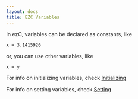 ```yaml
---
layout: docs
title: EZC Variables
---
```


In ezC, variables can be declared as constants, like

``x = 3.1415926``

or, you can use other variables, like

``x = y``

For info on initializing variables, check [Initializing](./initializing.html)

For info on setting variables, check [Setting](./setting.html)
